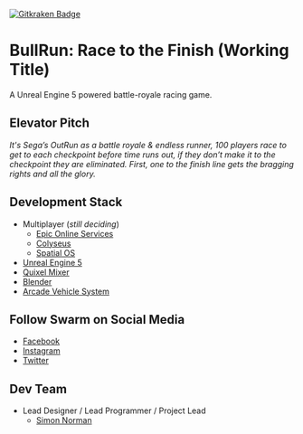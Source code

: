 [![Gitkraken Badge](https://img.shields.io/badge/Repo%20Powered%20By-Gitkraken-teal?style=plastic&logo=gitkraken)](https://www.gitkraken.com/invite/csheW1Ty)

# BullRun: Race to the Finish (Working Title)

A Unreal Engine 5 powered battle-royale racing game.

## Elevator Pitch

_It's Sega’s OutRun as a battle royale & endless runner, 100 players race to get to each checkpoint before time runs out, if they don’t make it to the checkpoint they are eliminated. First, one to the finish line gets the bragging rights and all the glory._

## Development Stack

- Multiplayer (_still deciding_)
  - [Epic Online Services](https://dev.epicgames.com/en-US/services)
  - [Colyseus](https://www.colyseus.io/)
  - [Spatial OS](https://ims.improbable.io/products/spatialos)
- [Unreal Engine 5](https://www.unrealengine.com/en-US/blog/unreal-engine-5-is-now-available-in-early-access)
- [Quixel Mixer](https://quixel.com/mixer)
- [Blender](https://www.blender.org/)
- [Arcade Vehicle System](https://www.unrealengine.com/marketplace/en-US/product/arcade-vehicle-system)

## Follow Swarm on Social Media

- [Facebook](https://www.facebook.com/swarmcreative)
- [Instagram](https://www.instagram.com/swarmcreative/)
- [Twitter](https://twitter.com/SwarmCreative)

## Dev Team

- Lead Designer / Lead Programmer / Project Lead
  - [Simon Norman](twitter.com/zhymonnorman)
